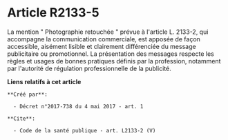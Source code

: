 # Article R2133-5

La mention " Photographie retouchée " prévue à l'article L. 2133-2, qui accompagne la communication commerciale, est apposée
de façon accessible, aisément lisible et clairement différenciée du message publicitaire ou promotionnel. La présentation des
messages respecte les règles et usages de bonnes pratiques définis par la profession, notamment par l'autorité de régulation
professionnelle de la publicité.

**Liens relatifs à cet article**

	**Créé par**:

	  - Décret n°2017-738 du 4 mai 2017 - art. 1

	**Cite**:

	  - Code de la santé publique - art. L2133-2 (V)
